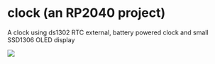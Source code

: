 # clock (an RP2040 project)

A clock using ds1302 RTC external, battery powered clock and small SSD1306 OLED display

![](img/board.png)

